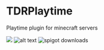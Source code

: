 # TDRPlaytime

Playtime plugin for minecraft servers

[![](https://jitpack.io/v/TheDutchRuben/TDRPlaytime.svg)](https://jitpack.io/#TheDutchRuben/TDRPlaytime)
![alt text](https://img.shields.io/github/commit-activity/m/TheDutchRuben/TDRPlaytime)
![spigot downloads](https://img.shields.io:/spiget/downloads/47894?color=yellow&label=Spigot)
